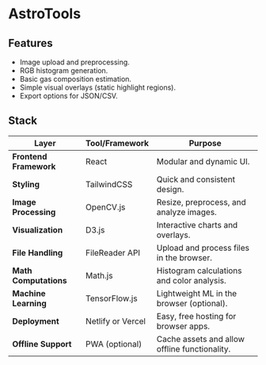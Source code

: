 # AstroTools

## Features
- Image upload and preprocessing.
- RGB histogram generation.
- Basic gas composition estimation.
- Simple visual overlays (static highlight regions).
- Export options for JSON/CSV.

## Stack

| Layer                | Tool/Framework       | Purpose                                        |
|----------------------|----------------------|-----------------------------------------------|
| **Frontend Framework** | React                | Modular and dynamic UI.                       |
| **Styling**           | TailwindCSS          | Quick and consistent design.                  |
| **Image Processing**  | OpenCV.js            | Resize, preprocess, and analyze images.       |
| **Visualization**     | D3.js                | Interactive charts and overlays.              |
| **File Handling**     | FileReader API       | Upload and process files in the browser.      |
| **Math Computations** | Math.js              | Histogram calculations and color analysis.    |
| **Machine Learning**  | TensorFlow.js        | Lightweight ML in the browser (optional).     |
| **Deployment**        | Netlify or Vercel    | Easy, free hosting for browser apps.          |
| **Offline Support**   | PWA (optional)       | Cache assets and allow offline functionality. |
